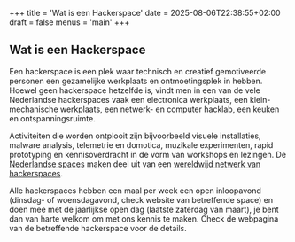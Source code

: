 +++
title = 'Wat is een Hackerspace'
date = 2025-08-06T22:38:55+02:00
draft = false
menus = 'main'
+++

## Wat is een Hackerspace

Een hackerspace is een plek waar technisch en creatief gemotiveerde personen een gezamelijke werkplaats en ontmoetingsplek in hebben. Hoewel geen hackerspace hetzelfde is, vindt men in een van de vele Nederlandse hackerspaces vaak een electronica werkplaats, een klein-mechanische werkplaats, een netwerk- en computer hacklab, een keuken en ontspanningsruimte.

Activiteiten die worden ontplooit zijn bijvoorbeeld visuele installaties, malware analysis, telemetrie en
domotica, muzikale experimenten, rapid prototyping en kennisoverdracht in de vorm van workshops en lezingen. De
[Nederlandse spaces](/kaart "Kaart") maken deel uit van een [wereldwijd netwerk van hackerspaces](https://hackerspaces.org).
 
Alle hackerspaces hebben een maal per week een open inloopavond (dinsdag- of woensdagavond, check website van
betreffende space) en doen mee met de jaarlijkse open dag (laatste zaterdag van maart), je bent dan van harte
welkom om met ons kennis te maken. Check de webpagina van de betreffende hackerspace voor de details.
